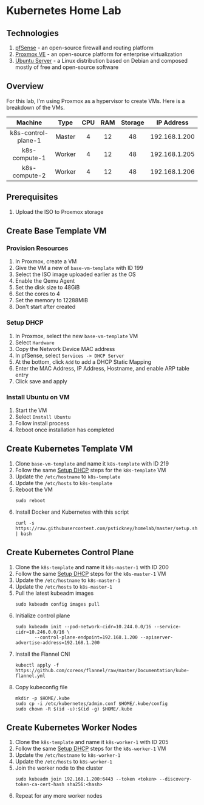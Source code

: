 # Kubernetes Home Lab

## Technologies
1. [pfSense][pfsense-download] - an open-source firewall and routing platform
2. [Proxmox VE][proxmox-download] - an open-source platform for enterprise virtualization
3. [Ubuntu Server][ubuntu-download] - a Linux distribution based on Debian and composed mostly of free and open-source software

## Overview

For this lab, I'm using Proxmox as a hypervisor to create VMs.
Here is a breakdown of the VMs.

|       Machine       |  Type  |  CPU   | RAM | Storage |  IP Address   |
|:-------------------:|:------:|:-------------:|:---:|:-------:|:-------------:|
| k8s-control-plane-1 | Master |   4    | 12  |   48    | 192.168.1.200 |
|    k8s-compute-1    | Worker |   4    | 12  |   48    | 192.168.1.205 |
|    k8s-compute-2    | Worker |   4    | 12  |   48    | 192.168.1.206 |

## Prerequisites
1. Upload the ISO to Proxmox storage

## Create Base Template VM

### Provision Resources
1. In Proxmox, create a VM
2. Give the VM a new of `base-vm-template` with ID 199
3. Select the ISO image uploaded earlier as the OS
4. Enable the Qemu Agent
5. Set the disk size to 48GiB
6. Set the cores to 4
7. Set the memory to 12288MiB
8. Don't start after created

### Setup DHCP
1. In Proxmox, select the new `base-vm-template` VM
2. Select `Hardware`
3. Copy the Network Device MAC address
4. In pfSense, select `Services -> DHCP Server`
5. At the bottom, click `Add` to add a DHCP Static Mapping
6. Enter the MAC Address, IP Address, Hostname, and enable ARP table entry
7. Click save and apply

### Install Ubuntu on VM 
1. Start the VM
2. Select `Install Ubuntu`
3. Follow install process
4. Reboot once installation has completed

## Create Kubernetes Template VM

1. Clone `base-vm-template` and name it `k8s-template` with ID 219
2. Follow the same [Setup DHCP](#setup-dhcp) steps for the `k8s-template` VM
3. Update the `/etc/hostname` to `k8s-template`
4. Update the `/etc/hosts` to `k8s-template`
5. Reboot the VM
   ```shell
   sudo reboot
   ```
6. Install Docker and Kubernetes with this script
   ```shell
   curl -s https://raw.githubusercontent.com/pstickney/homelab/master/setup.sh | bash
   ```

## Create Kubernetes Control Plane
1. Clone the `k8s-template` and name it `k8s-master-1` with ID 200
2. Follow the same [Setup DHCP](#setup-dhcp) steps for the `k8s-master-1` VM
3. Update the `/etc/hostname` to `k8s-master-1`
4. Update the `/etc/hosts` to `k8s-master-1`
5. Pull the latest kubeadm images
   ```shell
   sudo kubeadm config images pull
   ```
6. Initialize control plane
   ```shell
   sudo kubeadm init --pod-network-cidr=10.244.0.0/16 --service-cidr=10.246.0.0/16 \
          --control-plane-endpoint=192.168.1.200 --apiserver-advertise-address=192.168.1.200
   ```
7. Install the Flannel CNI
   ```shell
   kubectl apply -f https://github.com/coreos/flannel/raw/master/Documentation/kube-flannel.yml
   ```
8. Copy kubeconfig file
   ```shell
   mkdir -p $HOME/.kube
   sudo cp -i /etc/kubernetes/admin.conf $HOME/.kube/config
   sudo chown -R $(id -u):$(id -g) $HOME/.kube
   ```

## Create Kubernetes Worker Nodes
1. Clone the `k8s-template` and name it `k8s-worker-1` with ID 205
2. Follow the same [Setup DHCP](#setup-dhcp) steps for the `k8s-worker-1` VM
3. Update the `/etc/hostname` to `k8s-worker-1`
4. Update the `/etc/hosts` to `k8s-worker-1`
5. Join the worker node to the cluster
   ```shell
   sudo kubeadm join 192.168.1.200:6443 --token <token> --discovery-token-ca-cert-hash sha256:<hash>
   ```
6. Repeat for any more worker nodes

[pfsense-download]: https://www.pfsense.org/download/
[proxmox-download]: https://www.proxmox.com/en/downloads/category/iso-images-pve
[ubuntu-download]: https://ubuntu.com/download/server
